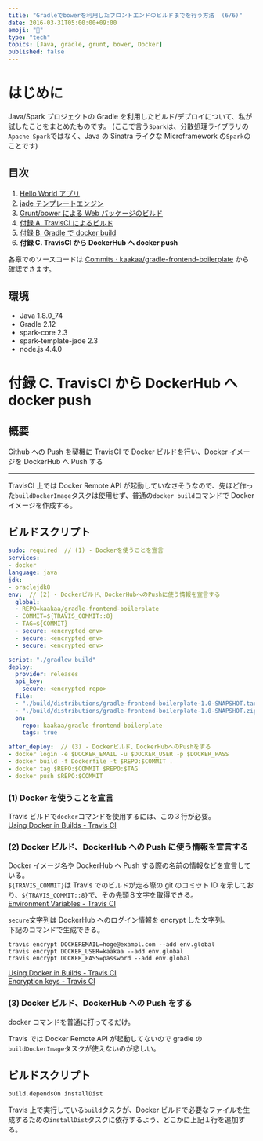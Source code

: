 ```yaml
---
title: "Gradleでbowerを利用したフロントエンドのビルドまでを行う方法  (6/6)"
date: 2016-03-31T05:00:00+09:00
emoji: "📣"
type: "tech"
topics: [Java, gradle, grunt, bower, Docker]
published: false
---
```


# はじめに

Java/Spark プロジェクトの Gradle を利用したビルド/デプロイについて、私が試したことをまとめたものです。
(ここで言う`Spark`は、分散処理ライブラリの`Apache Spark`ではなく、Java の Sinatra ライクな Microframework の`Spark`のことです)

## 目次

1. [Hello World アプリ](http://qiita.com/kaakaa_hoe/items/0e3c622ae8bde3d116ad)
2. [jade テンプレートエンジン](http://qiita.com/kaakaa_hoe/items/6d4311e250df89f836b9)
3. [Grunt/bower による Web パッケージのビルド](http://qiita.com/kaakaa_hoe/items/61b326dcc5d7f161ff28)
4. [付録 A. TravisCI によるビルド](http://qiita.com/kaakaa_hoe/items/373a5a8718c92676771f)
5. [付録 B. Gradle で docker build](http://qiita.com/kaakaa_hoe/items/18e5f3047931ee886acb)
6. **付録 C. TravisCI から DockerHub へ docker push**

各章でのソースコードは [Commits · kaakaa/gradle-frontend-boilerplate](https://github.com/kaakaa/gradle-frontend-boilerplate/commits/master) から確認できます。

## 環境

- Java 1.8.0_74
- Gradle 2.12
- spark-core 2.3
- spark-template-jade 2.3
- node.js 4.4.0

# 付録 C. TravisCI から DockerHub へ docker push

## 概要

Github への Push を契機に TravisCI で Docker ビルドを行い、Docker イメージを DockerHub へ Push する

---

TravisCI 上では Docker Remote API が起動していなさそうなので、先ほど作った`buildDockerImage`タスクは使用せず、普通の`docker build`コマンドで Docker イメージを作成する。

## ビルドスクリプト

```yaml:.travis.yml
sudo: required  // (1) - Dockerを使うことを宣言
services:
- docker
language: java
jdk:
- oraclejdk8
env:  // (2) - Dockerビルド、DockerHubへのPushに使う情報を宣言する
  global:
  - REPO=kaakaa/gradle-frontend-boilerplate
  - COMMIT=${TRAVIS_COMMIT::8}
  - TAG=${COMMIT}
  - secure: <encrypted env>
  - secure: <encrypted env>
  - secure: <encrypted env>

script: "./gradlew build"
deploy:
  provider: releases
  api_key:
    secure: <encrypted repo>
  file:
  - "./build/distributions/gradle-frontend-boilerplate-1.0-SNAPSHOT.tar"
  - "./build/distributions/gradle-frontend-boilerplate-1.0-SNAPSHOT.zip"
  on:
    repo: kaakaa/gradle-frontend-boilerplate
    tags: true

after_deploy:  // (3) - Dockerビルド、DockerHubへのPushをする
- docker login -e $DOCKER_EMAIL -u $DOCKER_USER -p $DOCKER_PASS
- docker build -f Dockerfile -t $REPO:$COMMIT .
- docker tag $REPO:$COMMIT $REPO:$TAG
- docker push $REPO:$COMMIT
```

### (1) Docker を使うことを宣言

Travis ビルドで`docker`コマンドを使用するには、この３行が必要。  
[Using Docker in Builds - Travis CI](https://docs.travis-ci.com/user/docker/)

### (2) Docker ビルド、DockerHub への Push に使う情報を宣言する

Docker イメージ名や DockerHub へ Push する際の名前の情報などを宣言している。  
`${TRAVIS_COMMIT}`は Travis でのビルドが走る際の git のコミット ID を示しており、`${TRAVIS_COMMIT::8}`で、その先頭８文字を取得できる。  
[Environment Variables - Travis CI](https://docs.travis-ci.com/user/environment-variables/#Default-Environment-Variables)

`secure`文字列は DockerHub へのログイン情報を encrypt した文字列。  
下記のコマンドで生成できる。

```
travis encrypt DOCKEREMAIL=hoge@exampl.com --add env.global
travis encrypt DOCKER_USER=kaakaa --add env.global
travis encrypt DOCKER_PASS=password --add env.global
```

[Using Docker in Builds - Travis CI](https://docs.travis-ci.com/user/docker/#Pushing-a-Docker-Image-to-a-Registry)  
[Encryption keys - Travis CI](https://docs.travis-ci.com/user/encryption-keys/)

### (3) Docker ビルド、DockerHub への Push をする

docker コマンドを普通に打ってるだけ。

Travis では Docker Remote API が起動してないので gradle の`buildDockerImage`タスクが使えないのが悲しい。

## ビルドスクリプト

```groovy:build.gradle
build.dependsOn installDist
```

Travis 上で実行している`build`タスクが、Docker ビルドで必要なファイルを生成するための`installDist`タスクに依存するよう、どこかに上記１行を追加する。

